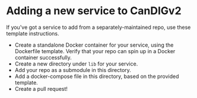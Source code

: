 # Adding a new service to CanDIGv2

If you've got a service to add from a separately-maintained repo, use these template instructions.

* Create a standalone Docker container for your service, using the Dockerfile template. Verify that your repo can spin up in a Docker container successfully.
* Create a new directory under `lib` for your service.
* Add your repo as a submodule in this directory.
* Add a docker-compose file in this directory, based on the provided template.
* Create a pull request!
